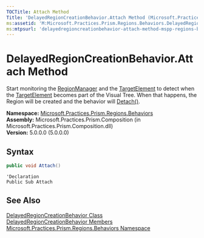 ```yaml
---
TOCTitle: Attach Method
Title: 'DelayedRegionCreationBehavior.Attach Method (Microsoft.Practices.Prism.Regions.Behaviors)'
ms:assetid: 'M:Microsoft.Practices.Prism.Regions.Behaviors.DelayedRegionCreationBehavior.Attach'
ms:mtpsurl: 'delayedregioncreationbehavior-attach-method-mspp-regions-behaviors.md'
---
```


# DelayedRegionCreationBehavior.Attach Method

Start monitoring the [RegionManager](/patterns-practices/reference/regionmanager-class-mspp-regions) and the [TargetElement](/patterns-practices/reference/delayedregioncreationbehavior-targetelement-property-mspp-regions-behaviors) to detect when the [TargetElement](/patterns-practices/reference/delayedregioncreationbehavior-targetelement-property-mspp-regions-behaviors) becomes part of the Visual Tree. When that happens, the Region will be created and the behavior will [Detach()](/patterns-practices/reference/delayedregioncreationbehavior-detach-method-mspp-regions-behaviors).

**Namespace:** [Microsoft.Practices.Prism.Regions.Behaviors](/patterns-practices/reference/mspp-regions-behaviors-namespace)<br/>
**Assembly:** Microsoft.Practices.Prism.Composition (in Microsoft.Practices.Prism.Composition.dll)<br/>
**Version:** 5.0.0.0 (5.0.0.0)

## Syntax
```C#
public void Attach()
```

```VB
'Declaration
Public Sub Attach
```
## See Also

[DelayedRegionCreationBehavior Class](/patterns-practices/reference/delayedregioncreationbehavior-class-mspp-regions-behaviors)<br/>
[DelayedRegionCreationBehavior Members](/patterns-practices/reference/delayedregioncreationbehavior-members-mspp-regions-behaviors)<br/>
[Microsoft.Practices.Prism.Regions.Behaviors Namespace](/patterns-practices/reference/mspp-regions-behaviors-namespace)<br/>
